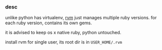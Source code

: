 ### desc

unlike python has virtualenv, [rvm](https://rvm.io/rvm/install) just manages multiple ruby versions.
for each ruby version, contains its own gems.

it is advised to keep os x native ruby, python untouched.

install rvm for single user, its root dir is in `USER_HOME/.rvm`
